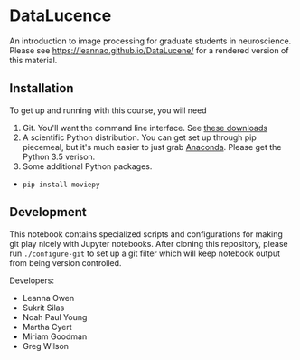 # DataLucence

An introduction to image processing for graduate students in neuroscience.
Please see <https://leannao.github.io/DataLucene/>
for a rendered version of this material.

## Installation

To get up and running with this course, you will need

1) Git. You'll want the command line interface. See [these downloads](https://git-scm.com/downloads)
2) A scientific Python distribution. You can get set up through pip piecemeal, but it's much easier to just grab [Anaconda](https://www.continuum.io/downloads). Please get the Python 3.5 verison.
3) Some additional Python packages.
- `pip install moviepy`

## Development

This notebook contains specialized scripts and configurations for making git play nicely with Jupyter notebooks. After cloning this repository, please run `./configure-git` to set up a git filter which will keep notebook output from being version controlled.

Developers:

* Leanna Owen
* Sukrit Silas
* Noah Paul Young
* Martha Cyert
* Miriam Goodman
* Greg Wilson
